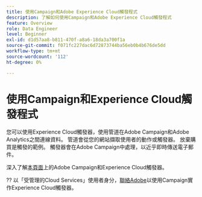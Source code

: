```yaml
---
title: 使用Campaign和Adobe Experience Cloud觸發程式
description: 了解如何使用Campaign和Adobe Experience Cloud觸發程式
feature: Overview
role: Data Engineer
level: Beginner
exl-id: d1d57aa8-b811-470f-a8a6-18da3a700f1a
source-git-commit: f071fc227dac6d72873744ba56eb0b4b676de5dd
workflow-type: tm+mt
source-wordcount: '112'
ht-degree: 0%

---
```


# 使用Campaign和Experience Cloud觸發程式

您可以使用Experience Cloud觸發器，使用管道在Adobe Campaign和Adobe Analytics之間連線資料。 管道會從您的網站擷取使用者的動作或觸發器。 放棄購買是觸發的範例。 觸發器會在Adobe Campaign中處理，以近乎即時傳送電子郵件。

深入了解[本頁面](https://experienceleague.adobe.com/docs/campaign-classic/using/integrating-with-adobe-experience-cloud/experience-triggers/about-triggers.html?lang=en)上的Adobe Campaign和Experience Cloud觸發器。

?? 以「受管理的Cloud Services」使用者身分，[聯絡Adobe](../start/campaign-faq.md#support)以使用Campaign實作Experience Cloud觸發器。

